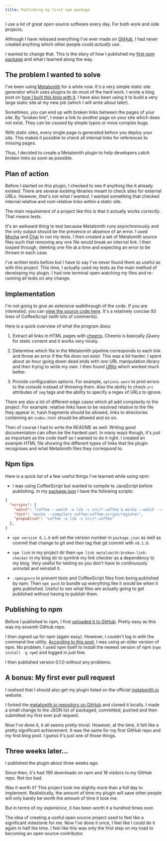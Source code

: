```yaml
---
title: Publishing my first npm package
---
```


I use a lot of great open source software every day. For both work and side projects. 

Although I have released everything I've ever made on [GitHub](https://github.com/davidxmoody), I had never created anything which other people could *actually use*.

I wanted to change that. This is the story of how I published my [first npm package](https://www.npmjs.com/package/metalsmith-broken-link-checker) and what I learned along the way.


## The problem I wanted to solve

I've been using [Metalsmith](http://www.metalsmith.io/) for a while now. It's a very simple static site generator which uses plugins to do most of the hard work. I wrote a blog post on [how I built this blog with it](/building-a-blog-with-metalsmith/). I have also been using it to build a very large static site at my new job (which I will write about later). 

Sometimes, you can end up with broken links between the pages of your site. By "broken link", I mean a link to another page on your site which does not exist. They can be caused by simple typos or more complex bugs.

With static sites, every single page is generated before you deploy your site. This makes it possible to check all internal links for references to missing pages.

Thus, I decided to create a Metalsmith plugin to help developers catch broken links as soon as possible.

## Plan of action

Before I started on this plugin, I checked to see if anything like it already existed. There are several existing libraries meant to check sites for external URLs. However, *that's not what I wanted*. I wanted something that checked internal relative and root-relative links within a static site. 

The main requirement of a project like this is that it actually works *correctly*. That means tests. 

It's an awkward thing to test because Metalsmith runs asynchronously and the only output should be the presence or absence of an error. I used [Mocha](http://mochajs.org/) and [Chai](http://chaijs.com/) to run my tests. I then created a set of Metalsmith source files such that removing any one file would break an internal link. I then looped through, deleting one file at a time and expecting an error to be thrown in each case.

I've written tests before but I have to say I've never found them as useful as with this project. This time, I actually used my tests as the main method of developing my plugin. I had one terminal open watching my files and re-running all tests on any change. 

## Implementation

I'm not going to give an extensive walkthrough of the code. If you are interested, you can [view the source code here](https://github.com/davidxmoody/metalsmith-broken-link-checker/blob/master/src/index.coffee). It's a relatively concise 93 lines of CoffeeScript (with lots of comments).

Here is a quick overview of what the program does:

1. Extract all links in HTML pages with [cheerio](https://github.com/cheeriojs/cheerio). Cheerio is basically jQuery for static content and it works very nicely. 

2. Determine which file in the Metalsmith pipeline corresponds to each link and throw an error if the file does not exist. This was a bit harder. I spent about an hour going down dead ends with one URL manipulation library and then trying to write my own. I then found [URIjs](https://www.npmjs.com/package/URIjs) which worked much better. 

3. Provide configuration options. For example, `options.warn` to print errors to the console instead of throwing them. Also the ability to check `src` attributes of `img` tags and the ability to specify a regex of URLs to ignore.

There are also a lot of different edge cases which all add complexity to the project. For example: relative links have to be resolved relative to the file they appear in, hash fragments should be allowed, links to directories containing an `index.html` should be allowed and so on.

Then of course I had to write the README as well. Writing good documentation can often be the hardest part. In many ways though, it's just as important as the code itself so I wanted to do it right. I created an example HTML file showing the different types of links that the plugin recognises and what Metalsmith files they correspond to. 

## Npm tips

Here is a quick list of a few useful things I've learned while using npm:

- I was using CoffeeScript but wanted to compile to JavaScript before publishing. In my [package.json](https://github.com/davidxmoody/metalsmith-broken-link-checker/blob/master/package.json) I have the following scripts:

```json
{
  "scripts": {
    "watch": "coffee --watch -o lib -c src/*.coffee & mocha --watch --compilers coffee:coffee-script/register",
    "test": "mocha --compilers coffee:coffee-script/register",
    "prepublish": "coffee -o lib -c src/*.coffee"
  },
}
```

- `npm version 0.1.0` will set the version number in `package.json` as well as commit that change to git and then tag that git commit with `v0.1.0`.

- `npm link` in my project dir then `npm link metalsmith-broken-link-checker` in my blog dir to symlink my link checker as a dependency to my blog. Very useful for testing so you don't have to continuously uninstall and reinstall it.

- `.npmignore` to prevent tests and CoffeeScript files from being published by npm. Then `npm pack` to bundle up everything like it would be when it gets published. Useful to see what files are actually going to get published without having to publish them.

## Publishing to npm

Before I published to npm, I first [uploaded it to GitHub](https://github.com/davidxmoody/metalsmith-broken-link-checker). Pretty easy as this was my *seventh* GitHub repo.

I then signed up for npm (again easy). However, I couldn't log in with the command line utility. [According to this post](https://github.com/npm/npm/issues/7876), I was using an older version of npm. No problem, I used npm itself to install the newest version of npm (`npm install -g npm`) and logged in just fine. 

I then published version 0.1.0 without any problems.

## A bonus: My first ever pull request

I realised that I should also get my plugin listed on the official [metalsmith.io](http://www.metalsmith.io/) website. 

I forked the [metalsmith.io repository on GitHub](https://github.com/segmentio/metalsmith.io) and cloned it locally. I made a small change to the JSON list of packaged, committed, pushed and then submitted my first ever pull request. 

Now I've done it, it all seems pretty trivial. However, at the time, it felt like a pretty significant achievement. It was the same for my first GitHub repo and my first blog post. I guess it's just one of those things.

## Three weeks later...

I published the plugin about three weeks ago. 

Since then, it's had 190 downloads on npm and 18 visitors to my GitHub repo. Not too bad. 

Was it worth it? This project took me slightly more than a full day to implement. Realistically, the amount of time my plugin will save other people will only barely be worth the amount of time it took me. 

But in terms of *my experience*, it has been worth it a hundred times over. 

The idea of creating a useful open source project used to feel like a significant milestone for me. Now I've done it once, I feel like I could do it again in half the time. I feel like this was only the first step on my road to becoming an open source contributor. 
